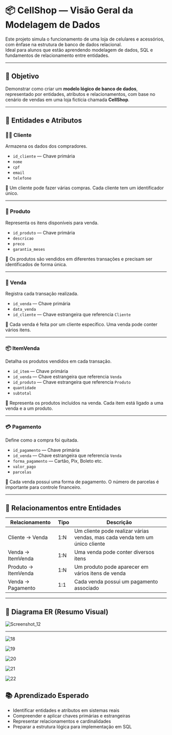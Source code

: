 # 📦 CellShop — Visão Geral da Modelagem de Dados

Este projeto simula o funcionamento de uma loja de celulares e acessórios, com ênfase na estrutura de banco de dados relacional.  
Ideal para alunos que estão aprendendo modelagem de dados, SQL e fundamentos de relacionamento entre entidades.

---

## 🧠 Objetivo

Demonstrar como criar um **modelo lógico de banco de dados**, representado por entidades, atributos e relacionamentos, com base no cenário de vendas em uma loja fictícia chamada **CellShop**.

---

## 🧱 Entidades e Atributos

### 🧑‍💼 Cliente
Armazena os dados dos compradores.

- `id_cliente` — Chave primária
- `nome`
- `cpf`
- `email`
- `telefone`

📘 Um cliente pode fazer várias compras. Cada cliente tem um identificador único.

---

### 📱 Produto
Representa os itens disponíveis para venda.

- `id_produto` — Chave primária
- `descricao`
- `preco`
- `garantia_meses`

📘 Os produtos são vendidos em diferentes transações e precisam ser identificados de forma única.

---

### 🧾 Venda
Registra cada transação realizada.

- `id_venda` — Chave primária
- `data_venda`
- `id_cliente` — Chave estrangeira que referencia `Cliente`

📘 Cada venda é feita por um cliente específico. Uma venda pode conter vários itens.

---

### 📦 ItemVenda
Detalha os produtos vendidos em cada transação.

- `id_item` — Chave primária
- `id_venda` — Chave estrangeira que referencia `Venda`
- `id_produto` — Chave estrangeira que referencia `Produto`
- `quantidade`
- `subtotal`

📘 Representa os produtos incluídos na venda. Cada item está ligado a uma venda e a um produto.

---

### 💳 Pagamento
Define como a compra foi quitada.

- `id_pagamento` — Chave primária
- `id_venda` — Chave estrangeira que referencia `Venda`
- `forma_pagamento` — Cartão, Pix, Boleto etc.
- `valor_pago`
- `parcelas`

📘 Cada venda possui uma forma de pagamento. O número de parcelas é importante para controle financeiro.

---

## 🔗 Relacionamentos entre Entidades

| Relacionamento             | Tipo     | Descrição                                                                 |
|----------------------------|----------|----------------------------------------------------------------------------|
| Cliente → Venda            | 1:N      | Um cliente pode realizar várias vendas, mas cada venda tem um único cliente |
| Venda → ItemVenda          | 1:N      | Uma venda pode conter diversos itens                                     |
| Produto → ItemVenda        | 1:N      | Um produto pode aparecer em vários itens de venda                         |
| Venda → Pagamento          | 1:1      | Cada venda possui um pagamento associado                                 |

---

## 🧩 Diagrama ER (Resumo Visual)

![Screenshot_12](https://github.com/user-attachments/assets/cc72b468-c794-43e0-8cd6-448f4703a632)


---

![18](https://github.com/user-attachments/assets/0a634dc9-10e8-4f70-aaf4-395cf364e3d0)

![19](https://github.com/user-attachments/assets/278e31d4-fe00-4448-8ffe-7a8d46ebb846)

![20](https://github.com/user-attachments/assets/b06a174e-9314-4eef-b4b3-2c684c721fe7)

![21](https://github.com/user-attachments/assets/fc26e92c-dc66-4654-a59b-2eac304ae25d)

![22](https://github.com/user-attachments/assets/27855702-ce85-44be-85b5-c4dd2267384a)


## 📚 Aprendizado Esperado

- Identificar entidades e atributos em sistemas reais
- Compreender e aplicar chaves primárias e estrangeiras
- Representar relacionamentos e cardinalidades
- Preparar a estrutura lógica para implementação em SQL
